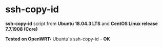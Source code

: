 # ssh-copy-id

**ssh-copy-id** script from **Ubuntu 18.04.3 LTS** and **CentOS Linux release 7.7.1908 (Core)**

**Tested on OpenWRT:**
Ubuntu's ssh-copy-id - **OK**
